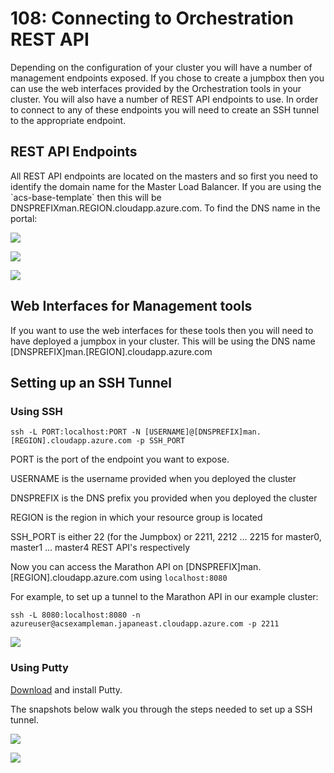 # 108: Connecting to Orchestration REST API

Depending on the configuration of your cluster you will have a number of management endpoints exposed. If you chose to create a jumpbox then you can use the web interfaces provided by the Orchestration tools in your cluster. You will also have a number of REST API endpoints to use. In order to connect to any of these endpoints you will need to create an SSH tunnel to the appropriate endpoint.

## REST API Endpoints

All REST API endpoints are located on the masters and so first you need to identify the domain name for the Master Load Balancer. If you are using the \`acs-base-template\` then this will be DNSPREFIXman.REGION.cloudapp.azure.com. To find the DNS name in the portal:

![](images/108/media/image1.png)

![](images/108/media/image2.png)

![](images/108/media/image3.png)

## Web Interfaces for Management tools

If you want to use the web interfaces for these tools then you will need to have deployed a jumpbox in your cluster. This will be using the DNS name \[DNSPREFIX\]man.\[REGION\].cloudapp.azure.com

## Setting up an SSH Tunnel

### Using SSH

```
ssh -L PORT:localhost:PORT -N [USERNAME]@[DNSPREFIX]man.[REGION].cloudapp.azure.com -p SSH_PORT
```

PORT is the port of the endpoint you want to expose.

USERNAME is the username provided when you deployed the cluster

DNSPREFIX is the DNS prefix you provided when you deployed the cluster

REGION is the region in which your resource group is located

SSH_PORT is either 22 (for the Jumpbox) or 2211, 2212 … 2215 for master0, master1 … master4 REST API's respectively

Now you can access the Marathon API on \[DNSPREFIX\]man.\[REGION\].cloudapp.azure.com using ```localhost:8080```

For example, to set up a tunnel to the Marathon API in our example cluster:

```
ssh -L 8080:localhost:8080 -n azureuser@acsexampleman.japaneast.cloudapp.azure.com -p 2211
```

![](images/108/media/image4.png)

### Using Putty

[Download](http://www.putty.org/) and install Putty.

The snapshots below walk you through the steps needed to set up a SSH tunnel.

![](images/108/media/image5.png)

![](images/108/media/image6.png)
